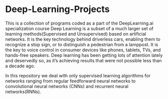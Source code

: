 # Deep-Learning-Projects
This is a collection of programs coded as a part of the DeepLearning.ai specialization course
Deep Learning is a subset of a much larger set of learning methods(Supervised and Unsupervised) based on artificial networks. It is the key technology behind driverless cars, enabling them to recognize a stop sign, or to distinguish a pedestrian from a lamppost. It is the key to voice control in consumer devices like phones, tablets, TVs, and hands-free speakers. Deep learning has been getting lots of attention lately and deservedly so, as it’s achieving results that were not possible less than a decade ago. 

In this repository we deal with only supervised learning algorithms for networks ranging from regular feedforward neural networks to convolutional neural networks (CNNs) and recurrent neural networks(RNNs).
